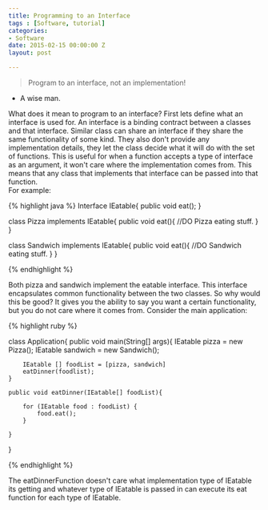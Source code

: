 ```yaml
---
title: Programming to an Interface
tags : [Software, tutorial]
categories:
- Software
date: 2015-02-15 00:00:00 Z
layout: post

---
```


> Program to an interface, not an implementation!
- A wise man.

What does it mean to program to an interface? First lets define what an interface is used for.
An interface is a binding contract between a classes and that interface.  Similar class can share an interface if they share the same functionality of some kind. They also don't provide any implementation details, they let the class decide what it will do with the set of functions.  This is useful for when a function accepts a type of interface as an argument, it won't care where the implementation comes from.  This means that any class that implements that interface can be passed into that function. <br />For example:

{% highlight java %}
Interface IEatable{
	public void eat();
}

class Pizza implements IEatable{
	public void eat(){
		//DO Pizza eating stuff.
	}
}

class Sandwich implements IEatable{
	public void eat(){
		//DO Sandwich eating stuff.
	}
}

{% endhighlight %}

 Both pizza and sandwich implement the eatable interface.  This interface encapsulates common functionality between the two classes. So why would this be good? It gives you the ability to say you want a certain functionality, but you do not care where it comes from.  Consider the main application:

{% highlight ruby %}


class Application{
	public void main(String[] args){
		IEatable pizza = new Pizza();
		IEatable sandwich = new Sandwich();

		IEatable [] foodList = [pizza, sandwich]
		eatDinner(foodlist);
	}

	public void eatDinner(IEatable[] foodList){

		for (IEatable food : foodList) {
			food.eat();
		}

	}
}

{% endhighlight %}

The eatDinnerFunction doesn't care what implementation type of IEatable its getting and whatever type of IEatable is passed in can  execute its eat function for each type of IEatable.
